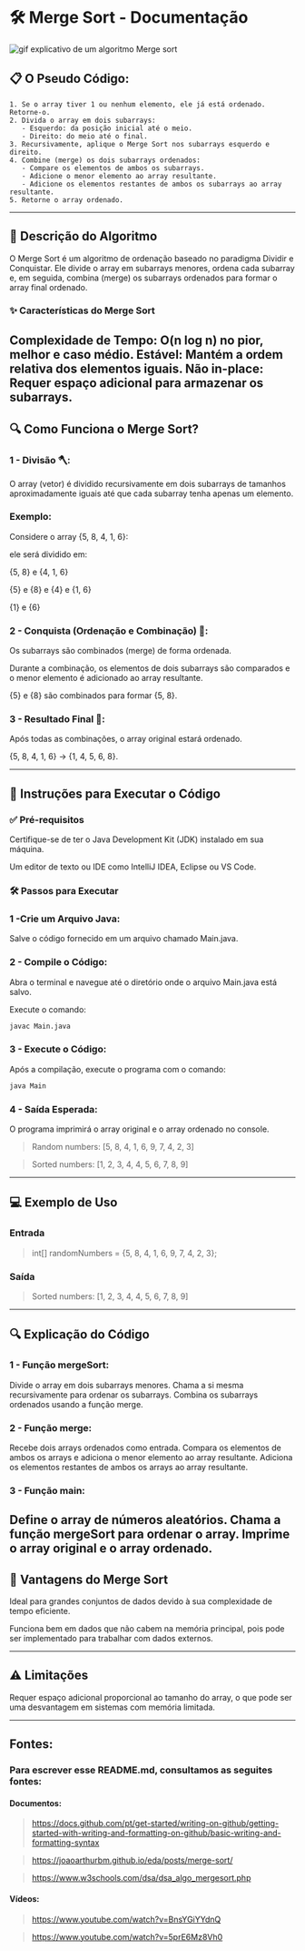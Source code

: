 # 🛠️ Merge Sort - Documentação

![gif explicativo de um algoritmo Merge sort ](https://www.crio.do/blog/content/images/2021/12/Merge-Sort.gif)


## 📋 O Pseudo Código:
```
1. Se o array tiver 1 ou nenhum elemento, ele já está ordenado. Retorne-o.
2. Divida o array em dois subarrays:
   - Esquerdo: da posição inicial até o meio.
   - Direito: do meio até o final.
3. Recursivamente, aplique o Merge Sort nos subarrays esquerdo e direito.
4. Combine (merge) os dois subarrays ordenados:
   - Compare os elementos de ambos os subarrays.
   - Adicione o menor elemento ao array resultante.
   - Adicione os elementos restantes de ambos os subarrays ao array resultante.
5. Retorne o array ordenado.
```
---
## 📝 Descrição do Algoritmo
O Merge Sort é um algoritmo de ordenação baseado no paradigma Dividir e Conquistar. Ele divide o array em subarrays menores, ordena cada subarray e, em seguida, combina (merge) os subarrays ordenados para formar o array final ordenado.

### ✨ Características do Merge Sort
Complexidade de Tempo: O(n log n) no pior, melhor e caso médio.
Estável: Mantém a ordem relativa dos elementos iguais.
Não in-place: Requer espaço adicional para armazenar os subarrays.
---
## 🔍 Como Funciona o Merge Sort?
### 1 - Divisão 🪓:

O array (vetor) é dividido recursivamente em dois subarrays de tamanhos aproximadamente iguais até que cada subarray tenha apenas um elemento.

### Exemplo: 

Considere o array {5, 8, 4, 1, 6}:

ele será dividido em:

{5, 8} e {4, 1, 6}

{5} e {8} e {4} e {1, 6} 

{1} e {6}

### 2 - Conquista (Ordenação e Combinação) 🧩:

Os subarrays são combinados (merge) de forma ordenada.

Durante a combinação, os elementos de dois subarrays são comparados e o menor elemento é adicionado ao array resultante.

{5} e {8} são combinados para formar {5, 8}.

### 3 - Resultado Final 🏁:

Após todas as combinações, o array original estará ordenado.

{5, 8, 4, 1, 6} → {1, 4, 5, 6, 8}.

---
## 🚀 Instruções para Executar o Código

### ✅ Pré-requisitos
Certifique-se de ter o Java Development Kit (JDK) instalado em sua máquina.

Um editor de texto ou IDE como IntelliJ IDEA, Eclipse ou VS Code.

### 🛠️ Passos para Executar

### 1 -Crie um Arquivo Java:
Salve o código fornecido em um arquivo chamado Main.java.

### 2 - Compile o Código:
Abra o terminal e navegue até o diretório onde o arquivo Main.java está salvo.

Execute o comando:
```bash
javac Main.java
```
### 3 - Execute o Código:
Após a compilação, execute o programa com o comando:

```bash
java Main
```
### 4 - Saída Esperada:
O programa imprimirá o array original e o array ordenado no console.

> Random numbers: [5, 8, 4, 1, 6, 9, 7, 4, 2, 3]

> Sorted numbers: [1, 2, 3, 4, 4, 5, 6, 7, 8, 9]
---
## 💻 Exemplo de Uso

### Entrada
> int[] randomNumbers = {5, 8, 4, 1, 6, 9, 7, 4, 2, 3};

### Saída

> Sorted numbers: [1, 2, 3, 4, 4, 5, 6, 7, 8, 9]
---
## 🔍 Explicação do Código
### 1 - Função mergeSort:

Divide o array em dois subarrays menores.
Chama a si mesma recursivamente para ordenar os subarrays.
Combina os subarrays ordenados usando a função merge.

### 2 - Função merge:

Recebe dois arrays ordenados como entrada.
Compara os elementos de ambos os arrays e adiciona o menor elemento ao array resultante.
Adiciona os elementos restantes de ambos os arrays ao array resultante.

### 3 - Função main:

Define o array de números aleatórios.
Chama a função mergeSort para ordenar o array.
Imprime o array original e o array ordenado.
---
## 🌟 Vantagens do Merge Sort

Ideal para grandes conjuntos de dados devido à sua complexidade de tempo eficiente.

Funciona bem em dados que não cabem na memória principal, pois pode ser implementado para trabalhar com dados externos.

---
## ⚠️ Limitações

Requer espaço adicional proporcional ao tamanho do array, o que pode ser uma desvantagem em sistemas com memória limitada.

---
## Fontes:

### Para escrever esse README.md, consultamos as seguites fontes:
#### Documentos:
>https://docs.github.com/pt/get-started/writing-on-github/getting-started-with-writing-and-formatting-on-github/basic-writing-and-formatting-syntax

> https://joaoarthurbm.github.io/eda/posts/merge-sort/

> https://www.w3schools.com/dsa/dsa_algo_mergesort.php

#### Vídeos:
> https://www.youtube.com/watch?v=BnsYGiYYdnQ

> https://www.youtube.com/watch?v=5prE6Mz8Vh0
